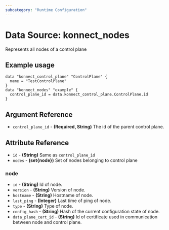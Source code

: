```yaml
---
subcategory: "Runtime Configuration"
---
```

# Data Source: konnect_nodes
Represents all nodes of a control plane
## Example usage
```hcl
data "konnect_control_plane" "ControlPlane" {
  name = "TestControlPlane"
}
data "konnect_nodes" "example" {
  control_plane_id = data.konnect_control_plane.ControlPlane.id
}
```
## Argument Reference
* `control_plane_id` - **(Required, String)** The id of the parent control plane.
## Attribute Reference
* `id` - **(String)** Same as `control_plane_id`
* `nodes` - **(set{node})** Set of nodes belonging to control plane
### node
* `id` - **(String)** Id of node.
* `version` - **(String)** Version of node.
* `hostname` - **(String)** Hostname of node.
* `last_ping` - **(Integer)** Last time of ping of node.
* `type` - **(String)** Type of node.
* `config_hash` - **(String)** Hash of the current configuration state of node.
* `data_plane_cert_id` - **(String)** Id of certificate used in communication between node and control plane.
